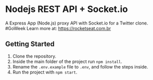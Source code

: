# Nodejs REST API + Socket.io

A Express App (Node.js) proxy API with Socket.io for a Twitter clone. #GoWeek
Learn more at: https://rocketseat.com.br

## Getting Started
1) Clone the repository.
2) Inside the main folder of the project run `npm install`.
3) Rename the `.env.example` file to `.env`, and follow the steps inside.
4) Run the project with `npm start`.

